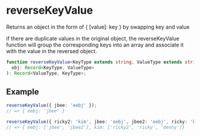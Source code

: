 # reverseKeyValue

Returns an object in the form of { [value]: key } by swapping key and value

if there are duplicate values in the original object, the reverseKeyValue function will group the corresponding keys into an array and associate it with the value in the reversed object.

```typescript
function reverseKeyValue<KeyType extends string, ValueType extends string>(
  obj: Record<KeyType, ValueType>
): Record<ValueType, KeyType>;
```

## Example

```typescript
reverseKeyValue({ jbee: 'eebj' });
// => { eebj: 'jbee' }

reverseKeyValue({ ricky2: 'kim', jbee: 'eebj', jbee2: 'eebj', ricky: 'kim', denny: 'kim' });
// => { eebj: ['jbee', 'jbee2'], kim: ['ricky2', 'ricky', 'denny']}
```
